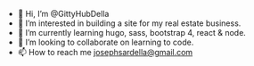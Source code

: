- 👋 Hi, I’m @GittyHubDella
- 👀 I’m interested in building a site for my real estate business.
- 🌱 I’m currently learning hugo, sass, bootstrap 4, react & node.
- 💞️ I’m looking to collaborate on learning to code.
- 📫 How to reach me josephsardella@gmail.com

<!---
GittyHubDella/GittyHubDella is a ✨ special ✨ repository because its `README.md` (this file) appears on your GitHub profile.
You can click the Preview link to take a look at your changes.
--->
